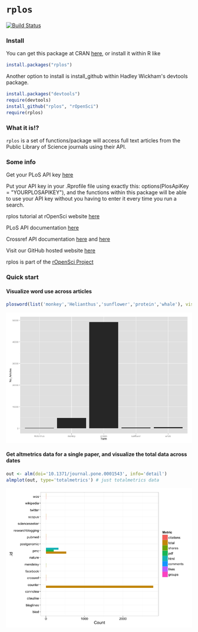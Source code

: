 # `rplos`

[![Build Status](https://api.travis-ci.org/ropensci/rplos.png)](https://travis-ci.org/ropensci/rplos)

### Install

You can get this package at CRAN [here](http://cran.r-project.org/web/packages/rplos/), or install it within R like

```R
install.packages("rplos")
```

Another option to install is install_github within Hadley Wickham's devtools package.

```R
install.packages("devtools")
require(devtools)
install_github("rplos", "rOpenSci")
require(rplos)
```

### What it is!?

`rplos` is a set of functions/package will access full text articles from the Public Library of Science journals using their API. 

### Some info

Get your PLoS API key [here](http://api.plos.org/)

Put your API key in your .Rprofile file using exactly this: 
options(PlosApiKey = "YOURPLOSAPIKEY"), 
and the functions within this package will be able to use your API key without you having to enter it every time you run a search. 

rplos tutorial at rOpenSci website [here](http://ropensci.org/tutorials/rplos-tutorial/)

PLoS API documentation [here](http://api.plos.org/)

Crossref API documentation [here](http://random.labs.crossref.org/) and [here](http://help.crossref.org/#home)

Visit our GitHub hosted website [here](http://ropensci.github.com/rplos/)

rplos is part of the [rOpenSci Project](http://ropensci.github.com)

### Quick start

#### Visualize word use across articles 

```R
plosword(list('monkey','Helianthus','sunflower','protein','whale'), vis = 'TRUE')
```

![plosword](/inst/assets/img/plosword.png)

#### Get altmetrics data for a single paper, and visualize the total data across dates

```R
out <- alm(doi='10.1371/journal.pone.0001543', info='detail')
almplot(out, type='totalmetrics') # just totalmetrics data
```

![altmetrics](/inst/assets/img/altmetrics.png)